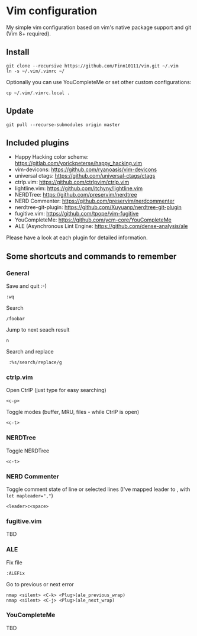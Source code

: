 # Vim configuration

My simple vim configuration based on vim's native package support and git (Vim 8+ required).

## Install

    git clone --recursive https://github.com/Finn10111/vim.git ~/.vim
    ln -s ~/.vim/.vimrc ~/

Optionally you can use YouCompleteMe or set other custom configurations:

    cp ~/.vim/.vimrc.local .

## Update

    git pull --recurse-submodules origin master

## Included plugins

* Happy Hacking color scheme: https://gitlab.com/yorickpeterse/happy_hacking.vim
* vim-devicons: https://github.com/ryanoasis/vim-devicons
* universal ctags: https://github.com/universal-ctags/ctags
* ctrlp.vim: https://github.com/ctrlpvim/ctrlp.vim
* lightline.vim: https://github.com/itchyny/lightline.vim
* NERDTree: https://github.com/preservim/nerdtree
* NERD Commenter: https://github.com/preservim/nerdcommenter
* nerdtree-git-plugin: https://github.com/Xuyuanp/nerdtree-git-plugin
* fugitive.vim: https://github.com/tpope/vim-fugitive
* YouCompleteMe: https://github.com/ycm-core/YouCompleteMe
* ALE (Asynchronous Lint Engine: https://github.com/dense-analysis/ale

Please have a look at each plugin for detailed information.

## Some shortcuts and commands to remember

### General

Save and quit :-)

    :wq

Search

    /foobar

Jump to next seach result

    n

Search and replace

     :%s/search/replace/g

### ctrlp.vim

Open CtrlP (just type for easy searching)

    <c-p>

Toggle modes (buffer, MRU, files - while CtrlP is open)

    <c-t>

### NERDTree

Toggle NERDTree

    <c-t>

### NERD Commenter

Toggle comment state of line or selected lines
(I've mapped leader to , with `let mapleader=","`)

    <leader>c<space>

### fugitive.vim

TBD

### ALE

Fix file

    :ALEFix

Go to previous or next error

    nmap <silent> <C-k> <Plug>(ale_previous_wrap)
    nmap <silent> <C-j> <Plug>(ale_next_wrap)

### YouCompleteMe

TBD
